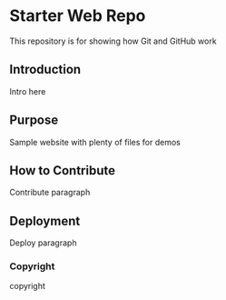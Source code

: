 # Starter Web Repo

This repository is for showing how Git and GitHub work

## Introduction

Intro here

## Purpose

Sample website with plenty of files for demos

## How to Contribute

Contribute paragraph

## Deployment

Deploy paragraph

### Copyright

copyright